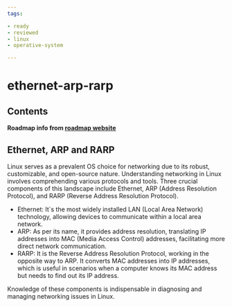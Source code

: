 ```yaml
---
tags:

- ready
- reviewed
- linux
- operative-system

---
```

# ethernet-arp-rarp

## Contents


__Roadmap info from [roadmap website](https://roadmap.sh/linux/networking/ethernet-arp-rarp)__

## Ethernet, ARP and RARP


Linux serves as a prevalent OS choice for networking due to its robust, customizable, and open-source nature. Understanding networking in Linux involves comprehending various protocols and tools. Three crucial components of this landscape include Ethernet, ARP (Address Resolution Protocol), and RARP (Reverse Address Resolution Protocol).


* Ethernet: It`s the most widely installed LAN (Local Area Network) technology, allowing devices to communicate within a local area network.
* ARP: As per its name, it provides address resolution, translating IP addresses into MAC (Media Access Control) addresses, facilitating more direct network communication.
* RARP: It is the Reverse Address Resolution Protocol, working in the opposite way to ARP. It converts MAC addresses into IP addresses, which is useful in scenarios when a computer knows its MAC address but needs to find out its IP address.


Knowledge of these components is indispensable in diagnosing and managing networking issues in Linux.
